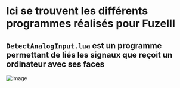 # Ici se trouvent les différents programmes réalisés pour FuzeIII

## `DetectAnalogInput.lua` est un programme permettant de liés les signaux que reçoit un ordinateur avec ses faces  
![image](https://user-images.githubusercontent.com/84443782/209239543-99fe8036-e2d1-4140-a78e-4053f0fe0c85.png)
